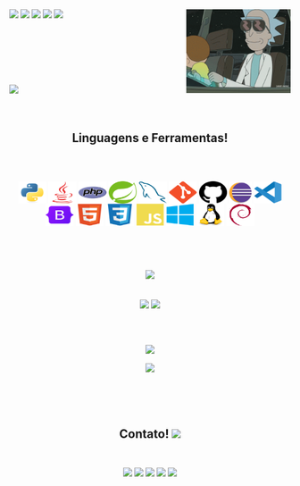 ## <img height = "150em" align = "right" alt = "Obito" src = "https://github.com/Samuel-Melo/Samuel-Melo/blob/main/rick.gif?raw=true" style = "max-width: 100%;" />
<img src="https://badges.pufler.dev/visits/Samuel-Melo/Samuel-Melo" /> <img src="https://komarev.com/ghpvc/?username=Samuel-Melo&color=brightgreen" /> <img src="https://badges.pufler.dev/years/Samuel-Melo" /> <img src="https://badges.pufler.dev/repos/Samuel-Melo" /> <img src="https://badges.pufler.dev/commits/monthly/Samuel-Melo" />

<br>
<br>
<br>
<br>
<br>
<br>

<img src="https://readme-typing-svg.herokuapp.com/?font=Zen+Tokyo+Zoo&color=878787&size=50&center=true&vCenter=true&width=1000&height=100&lines=OLÁ+%F0%9F%91%8B+MEU+NOME+É+SAMUEL.;SOU+DESENVOLVEDOR+WEB+%F0%9F%98%8e.;OBRIGADO+PELA+VISITA+%F0%9F%98%84.;E+VOLTE+SEMPRE+%F0%9F%98%83.">

<br>
<br>
<br>

<div style = "display: inline_block">
    <h2 align="center">
        Linguagens e Ferramentas!
    </h2>
    <br>
    <br>
    <p align="center">
        <img align = "center" alt = "Python" height = "40" width = "50" src = "https://raw.githubusercontent.com/devicons/devicon/master/icons/python/python-original.svg "/>
        <img align = "center" alt = "Java" height = "40" width = "50" src = "https://raw.githubusercontent.com/devicons/devicon/master/icons/java/java-plain.svg "/>
         <img align = "center" alt = "Php" height = "40" width = "50" src = "https://raw.githubusercontent.com/devicons/devicon/master/icons/php/php-original.svg"/>
        <img align = "center" alt = "Springboot" height = "40" width = "50" src = "https://raw.githubusercontent.com/devicons/devicon/master/icons/spring/spring-original.svg "/>
        <img align = "center" alt = "Mysql" height = "40" width = "50" src = "https://raw.githubusercontent.com/devicons/devicon/master/icons/mysql/mysql-plain.svg "/>
        <img align = "center" alt = "Git" height = "40" width = "50" src = "https://raw.githubusercontent.com/devicons/devicon/master/icons/git/git-plain.svg "/>
        <img align = "center" alt = "GitHub" height = "40" width = "50" src="https://github.com/CR10L02k/imagens/blob/main/github/github.svg"/>
        <img align = "center" alt = "Eclipse" height = "40" width = "40" src="https://github.com/CR10L02k/imagens/blob/main/icons/eclipse/eclipse.svg"/>
        <img align = "center" alt = "VsCode" height = "40" width = "50" src="https://github.com/CR10L02k/imagens/blob/main/icons/vscode/vscode-original.svg"/>
        <img align = "center" alt = "Bootstrap" height = "40" width = "50" src="https://raw.githubusercontent.com/devicons/devicon/master/icons/bootstrap/bootstrap-original.svg"/>
        <img align = "center" alt = "Html" height = "40" width = "50" src = "https://raw.githubusercontent.com/devicons/devicon/master/icons/html5/html5-original.svg "/>
        <img align = "center" alt = "Css" height = "40" width = "50" src = "https://raw.githubusercontent.com/devicons/devicon/master/icons/css3/css3-original.svg "/>
        <img align = "center" alt = "Javascript" height = "40" width = "50" src = "https://raw.githubusercontent.com/devicons/devicon/master/icons/javascript/javascript-plain.svg "/>
        <img align = "center" alt = "Windows" height = "40" width = "50" src = "https://raw.githubusercontent.com/devicons/devicon/master/icons/windows8/windows8-original.svg "/>
        <img align = "center" alt = "Linux" height = "40" width = "50" src = "https://raw.githubusercontent.com/devicons/devicon/master/icons/linux/linux-original.svg "/>
        <img align = "center" alt = "Debian" height = "40" width = "50" src = "https://raw.githubusercontent.com/devicons/devicon/master/icons/debian/debian-original.svg "/>
        <!--<img align = "center" alt = "Bash" height = "40" width = "50" src = "https://raw.githubusercontent.com/devicons/devicon/master/icons/bash/bash-original.svg "/>-->
    </p>
</div>
  
<br>
<br>
<br>

<div>
    <p align = "center">   
        <a href="https://wakatime.com"><img src="https://wakatime.com/share/@samuelMelo/8b714b6b-cff4-4d27-ba46-2e03962560ef.png" width="70%"/></a>
        <br>
        <br>
        <br>
        <img src = "https://github-readme-stats.vercel.app/api?username=Samuel-Melo&show_icons=true&theme=chartreuse-dark&bg_color=00000000&icon_color=006400&text_color=878787&point=00000000&&hide_border=true"/>
        <img src = "https://github-readme-stats.vercel.app/api/top-langs/?username=Samuel-Melo&theme=chartreuse-dark&bg_color=00000000&text_color=878787&hide_border=true(https://github.com/anuraghazra/github-readme-stats)"/>
    </p>
    <br>
    <br>
    <p align = "center">
        <img  src="https://github-readme-streak-stats.herokuapp.com/?user=Samuel-Melo&show_icons=true&locale=en&layout=compact&background=00000000&hide_border=true&stroke=878787&ring=00FF00&fire=00FF00&currStreakNum=878787&sideNums=878787&currStreakLabel=878787&sideLabels=878787&dates=878787(https://git.io/streak-stats)" />
    </p> 
    <p align = "center">
        <img src="https://activity-graph.herokuapp.com/graph?username=Samuel-Melo&bg_color=00000000&line=00FF00&color=878787&point=00000000&area=true&area_color=00FF00&hide_border=true(https://github.com/ashutosh00710/github-readme-activity-graph)" />
    </p> 
    <br>
    <br>
    <br>
    <h2 align="center">
        Contato! <img src="https://media0.giphy.com/media/jqNPzdTTxQfOgOqpO4/source.gif" width="20">
    </h2>
    <br>
</div>
<div align="center">

<a href="https://www.instagram.com/zsamuel_meloz/" target="_blank" ><img height="25em" src="https://img.shields.io/badge/-Instagram-af4c4d?style=flat-square&logo=Instagram&logoColor=white"/></a>
<a href="mailto:samueldemelo43@gmail.com" target="_blank"><img height="25em" src="https://img.shields.io/badge/-Gmail-db4a39?style=flat-square&logo=Gmail&logoColor=white"/></a>
<a href="https://www.linkedin.com/in/samuel-melo-/" target="_blank"><img height="25em" src="https://img.shields.io/badge/-Linkedin-0e76a8?style=flat-square&logo=Linkedin&logoColor=white"/></a>
<a href="https://twitter.com/_SamuelMelo_" target="_blank"><img height="25em" src="https://img.shields.io/badge/-Twitter-00acee?style=flat-square&logo=twitter&logoColor=white"/></a>
<a href="https://youtube.com/channel/UCGgVPXc4RQpZawenC642hSA" target="_blank"><img height="25em" src="https://img.shields.io/badge/-YouTube-B2071D?style=flat-square&logo=YouTube&logoColor=white"/></a>

<!-- <img height="25em" src="https://img.shields.io/badge/-Linktree-65da65?style=flat-square&logo=linktree&logoColor=white&link=https://linktr.ee/josevictorsantos"/> -->
</div>
